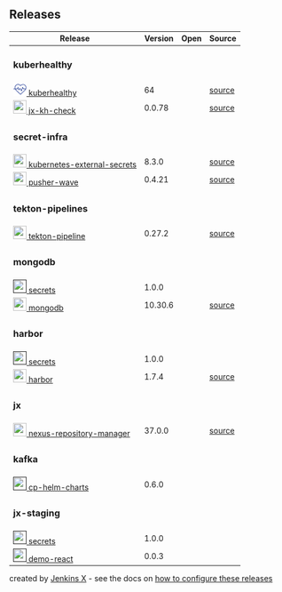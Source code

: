 ## Releases


<table class="table">
  <thead>
    <tr>
      <th scope="col">Release</th>
      <th scope="col">Version</th>
      <th scope="col">Open</th>
      <th scope="col">Source</th>
    </tr>
  </thead>
  <tbody>
    <tr>
		      <td colspan='4'><h3>kuberhealthy</h3></td>
		    </tr>
	    <tr>
	      <td><a href='https://comcast.github.io/kuberhealthy/' title='An operator for synthetic test and monitoring. Works great with Prometheus.'> <img src='https://raw.githubusercontent.com/Comcast/kuberhealthy/master/images/logo-square.png' width='24px' height='24px'> kuberhealthy </a></td>
	      <td>64</td>
	      <td></td>
	      <td><a href='https://comcast.github.io/kuberhealthy/'>source</a></td>
	    </tr>
    <tr>
	      <td><a href='https://jenkins-x.io/' title='Jenkins X next gen cloud CI / CD platform for Kubernetes'> <img src='https://jenkins-x.github.io/jenkins-x-website/img/profile.png' width='24px' height='24px'> jx-kh-check </a></td>
	      <td>0.0.78</td>
	      <td></td>
	      <td><a href='https://jenkins-x.io/'>source</a></td>
	    </tr>
    <tr>
		      <td colspan='4'><h3>secret-infra</h3></td>
		    </tr>
	    <tr>
	      <td><a href='https://github.com/external-secrets/kubernetes-external-secrets' title='Kubernetes External Secrets CustomResourceDefinition'> <img src='' width='24px' height='24px'> kubernetes-external-secrets </a></td>
	      <td>8.3.0</td>
	      <td></td>
	      <td><a href='https://github.com/external-secrets/kubernetes-external-secrets'>source</a></td>
	    </tr>
    <tr>
	      <td><a href='https://github.com/pusher/wave' title='wave chart that runs on kubernetes'> <img src='' width='24px' height='24px'> pusher-wave </a></td>
	      <td>0.4.21</td>
	      <td></td>
	      <td><a href='https://github.com/pusher/wave'>source</a></td>
	    </tr>
    <tr>
		      <td colspan='4'><h3>tekton-pipelines</h3></td>
		    </tr>
	    <tr>
	      <td><a href='https://github.com/cdfoundation/tekton-helm-chart' title='A Helm chart for Tekton Pipelines'> <img src='https://avatars2.githubusercontent.com/u/47602533' width='24px' height='24px'> tekton-pipeline </a></td>
	      <td>0.27.2</td>
	      <td></td>
	      <td><a href='https://github.com/cdfoundation/tekton-helm-chart'>source</a></td>
	    </tr>
    <tr>
		      <td colspan='4'><h3>mongodb</h3></td>
		    </tr>
	    <tr>
	      <td><a href='' title=''> <img src='' width='24px' height='24px'> secrets </a></td>
	      <td>1.0.0</td>
	      <td></td>
	      <td></td>
	    </tr>
    <tr>
	      <td><a href='https://github.com/bitnami/charts/tree/master/bitnami/mongodb' title='NoSQL document-oriented database that stores JSON-like documents with dynamic schemas, simplifying the integration of data in content-driven applications.'> <img src='https://bitnami.com/assets/stacks/mongodb/img/mongodb-stack-220x234.png' width='24px' height='24px'> mongodb </a></td>
	      <td>10.30.6</td>
	      <td></td>
	      <td><a href='https://github.com/bitnami/charts/tree/master/bitnami/mongodb'>source</a></td>
	    </tr>
    <tr>
		      <td colspan='4'><h3>harbor</h3></td>
		    </tr>
	    <tr>
	      <td><a href='' title=''> <img src='' width='24px' height='24px'> secrets </a></td>
	      <td>1.0.0</td>
	      <td></td>
	      <td></td>
	    </tr>
    <tr>
	      <td><a href='https://goharbor.io' title='An open source trusted cloud native registry that stores, signs, and scans content'> <img src='https://raw.githubusercontent.com/goharbor/website/master/static/img/logos/harbor-icon-color.png' width='24px' height='24px'> harbor </a></td>
	      <td>1.7.4</td>
	      <td></td>
	      <td><a href='https://goharbor.io'>source</a></td>
	    </tr>
    <tr>
		      <td colspan='4'><h3>jx</h3></td>
		    </tr>
	    <tr>
	      <td><a href='https://www.sonatype.com/nexus-repository-oss' title='Sonatype Nexus Repository Manager - Universal Binary repository'> <img src='https://sonatype.github.io/helm3-charts/NexusRepo_Vertical.svg' width='24px' height='24px'> nexus-repository-manager </a></td>
	      <td>37.0.0</td>
	      <td></td>
	      <td><a href='https://www.sonatype.com/nexus-repository-oss'>source</a></td>
	    </tr>
    <tr>
		      <td colspan='4'><h3>kafka</h3></td>
		    </tr>
	    <tr>
	      <td><a href='' title='A Helm chart for Confluent Platform Community Edition'> <img src='' width='24px' height='24px'> cp-helm-charts </a></td>
	      <td>0.6.0</td>
	      <td></td>
	      <td></td>
	    </tr>
    <tr>
		      <td colspan='4'><h3>jx-staging</h3></td>
		    </tr>
	    <tr>
	      <td><a href='' title=''> <img src='' width='24px' height='24px'> secrets </a></td>
	      <td>1.0.0</td>
	      <td></td>
	      <td></td>
	    </tr>
    <tr>
	      <td><a href='' title='A Helm chart for Kubernetes'> <img src='https://raw.githubusercontent.com/cdfoundation/artwork/master/jenkinsx/icon/color/jenkinsx-icon-color.png' width='24px' height='24px'> demo-react </a></td>
	      <td>0.0.3</td>
	      <td></td>
	      <td></td>
	    </tr>

  </tbody>
</table>

created by [Jenkins X](https://jenkins-x.io/) - see the docs on [how to configure these releases](https://jenkins-x.io/v3/develop/apps/)
